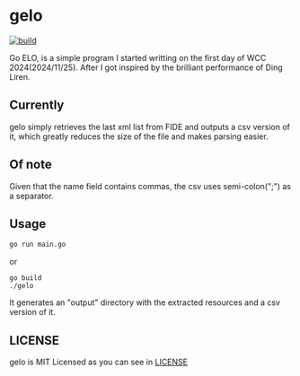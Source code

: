# gelo

[![build](https://github.com/cpmachado/gelo/actions/workflows/go.yml/badge.svg)](https://github.com/cpmachado/gelo/actions/workflows/go.yml)

Go ELO, is a simple program I started writting on the first day of WCC
2024(2024/11/25). After I got inspired by the brilliant performance of Ding
Liren.

## Currently
gelo simply retrieves the last xml list from FIDE and outputs a csv version of
it, which greatly reduces the size of the file and makes parsing easier.

## Of note
Given that the name field contains commas, the csv uses semi-colon(";") as a
separator.

## Usage

```sh
go run main.go
```

or

```
go build
./gelo
```

It generates an "output" directory with the extracted resources and a csv
version of it.

## LICENSE

gelo is MIT Licensed as you can see in [LICENSE](LICENSE)
